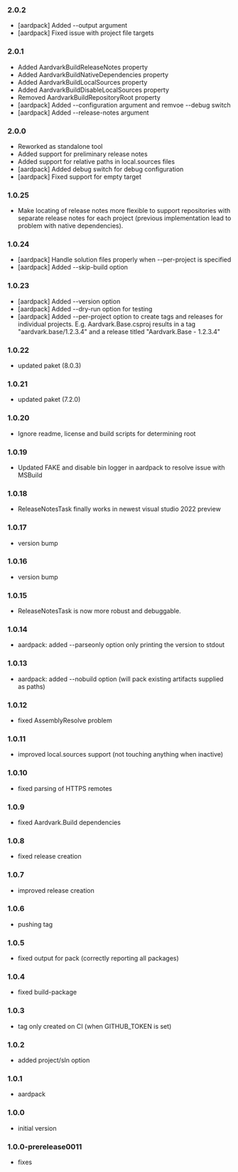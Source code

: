 ### 2.0.2
- [aardpack] Added --output argument
- [aardpack] Fixed issue with project file targets

### 2.0.1
- Added AardvarkBuildReleaseNotes property
- Added AardvarkBuildNativeDependencies property
- Added AardvarkBuildLocalSources property
- Added AardvarkBuildDisableLocalSources property
- Removed AardvarkBuildRepositoryRoot property
- [aardpack] Added --configuration argument and remvoe --debug switch
- [aardpack] Added --release-notes argument

### 2.0.0
- Reworked as standalone tool
- Added support for preliminary release notes
- Added support for relative paths in local.sources files
- [aardpack] Added debug switch for debug configuration
- [aardpack] Fixed support for empty target

### 1.0.25
- Make locating of release notes more flexible to support repositories with separate release notes for each project (previous implementation lead to problem with native dependencies).

### 1.0.24
- [aardpack] Handle solution files properly when --per-project is specified
- [aardpack] Added --skip-build option

### 1.0.23
- [aardpack] Added --version option
- [aardpack] Added --dry-run option for testing
- [aardpack] Added --per-project option to create tags and releases for individual projects. E.g. Aardvark.Base.csproj results in a tag "aardvark.base/1.2.3.4" and a release titled "Aardvark.Base - 1.2.3.4"

### 1.0.22
* updated paket (8.0.3)

### 1.0.21
* updated paket (7.2.0)

### 1.0.20
* Ignore readme, license and build scripts for determining root

### 1.0.19
* Updated FAKE and disable bin logger in aardpack to resolve issue with MSBuild

### 1.0.18
* ReleaseNotesTask finally works in newest visual studio 2022 preview 

### 1.0.17
* version bump

### 1.0.16
* version bump

### 1.0.15
* ReleaseNotesTask is now more robust and debuggable.

### 1.0.14
* aardpack: added --parseonly option only printing the version to stdout

### 1.0.13
* aardpack: added --nobuild option (will pack existing artifacts supplied as paths)

### 1.0.12
* fixed AssemblyResolve problem

### 1.0.11
* improved local.sources support (not touching anything when inactive)

### 1.0.10
* fixed parsing of HTTPS remotes

### 1.0.9
* fixed Aardvark.Build dependencies

### 1.0.8
* fixed release creation

### 1.0.7
* improved release creation

### 1.0.6
* pushing tag

### 1.0.5
* fixed output for pack (correctly reporting all packages)

### 1.0.4
* fixed build-package

### 1.0.3
* tag only created on CI (when GITHUB_TOKEN is set)

### 1.0.2
* added project/sln option

### 1.0.1
* aardpack

### 1.0.0
* initial version

### 1.0.0-prerelease0011 
* fixes